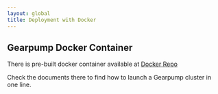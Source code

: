 ```yaml
---
layout: global
title: Deployment with Docker
---
```


## Gearpump Docker Container

There is pre-built docker container available at [Docker Repo](https://hub.docker.com/r/gearpump/gearpump/)

Check the documents there to find how to launch a Gearpump cluster in one line.
